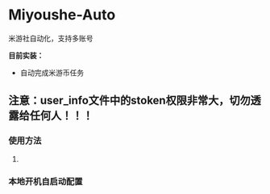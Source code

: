 # Miyoushe-Auto
米游社自动化，支持多账号

**目前实装：**  
- 自动完成米游币任务 

## 注意：user_info文件中的stoken权限非常大，切勿透露给任何人！！！

### 使用方法
1. 

### 本地开机自启动配置